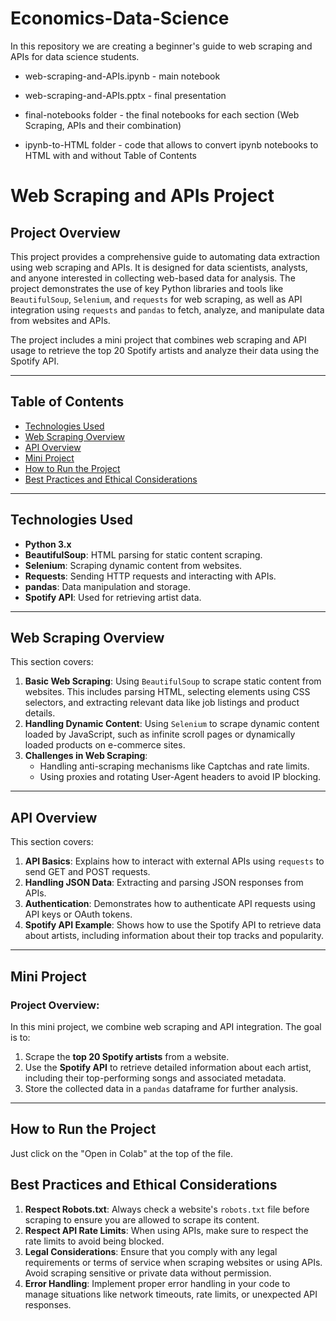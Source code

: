 # Economics-Data-Science

In this repository we are creating a beginner's guide to web scraping and APIs for data science students.

- web-scraping-and-APIs.ipynb - main notebook

- web-scraping-and-APIs.pptx - final presentation

- final-notebooks folder - the final notebooks for each section (Web Scraping, APIs and their combination)

- ipynb-to-HTML folder - code that allows to convert ipynb notebooks to HTML with and without Table of Contents


# Web Scraping and APIs Project

## Project Overview

This project provides a comprehensive guide to automating data extraction using web scraping and APIs. It is designed for data scientists, analysts, and anyone interested in collecting web-based data for analysis. The project demonstrates the use of key Python libraries and tools like `BeautifulSoup`, `Selenium`, and `requests` for web scraping, as well as API integration using `requests` and `pandas` to fetch, analyze, and manipulate data from websites and APIs.

The project includes a mini project that combines web scraping and API usage to retrieve the top 20 Spotify artists and analyze their data using the Spotify API.

---

## Table of Contents
- [Technologies Used](#technologies-used)
- [Web Scraping Overview](#web-scraping-overview)
- [API Overview](#api-overview)
- [Mini Project](#mini-project)
- [How to Run the Project](#how-to-run-the-project)
- [Best Practices and Ethical Considerations](#best-practices-and-ethical-considerations)

---

## Technologies Used

- **Python 3.x**
- **BeautifulSoup**: HTML parsing for static content scraping.
- **Selenium**: Scraping dynamic content from websites.
- **Requests**: Sending HTTP requests and interacting with APIs.
- **pandas**: Data manipulation and storage.
- **Spotify API**: Used for retrieving artist data.

---

## Web Scraping Overview

This section covers:
1. **Basic Web Scraping**: Using `BeautifulSoup` to scrape static content from websites. This includes parsing HTML, selecting elements using CSS selectors, and extracting relevant data like job listings and product details.
2. **Handling Dynamic Content**: Using `Selenium` to scrape dynamic content loaded by JavaScript, such as infinite scroll pages or dynamically loaded products on e-commerce sites.
3. **Challenges in Web Scraping**:
   - Handling anti-scraping mechanisms like Captchas and rate limits.
   - Using proxies and rotating User-Agent headers to avoid IP blocking.

---

## API Overview

This section covers:
1. **API Basics**: Explains how to interact with external APIs using `requests` to send GET and POST requests. 
2. **Handling JSON Data**: Extracting and parsing JSON responses from APIs.
3. **Authentication**: Demonstrates how to authenticate API requests using API keys or OAuth tokens.
4. **Spotify API Example**: Shows how to use the Spotify API to retrieve data about artists, including information about their top tracks and popularity.

---

## Mini Project

### Project Overview:
In this mini project, we combine web scraping and API integration. The goal is to:
1. Scrape the **top 20 Spotify artists** from a website.
2. Use the **Spotify API** to retrieve detailed information about each artist, including their top-performing songs and associated metadata.
3. Store the collected data in a `pandas` dataframe for further analysis.

---

## How to Run the Project

Just click on the "Open in Colab" at the top of the file.


## Best Practices and Ethical Considerations

1. **Respect Robots.txt**: Always check a website's `robots.txt` file before scraping to ensure you are allowed to scrape its content.
2. **Respect API Rate Limits**: When using APIs, make sure to respect the rate limits to avoid being blocked.
3. **Legal Considerations**: Ensure that you comply with any legal requirements or terms of service when scraping websites or using APIs. Avoid scraping sensitive or private data without permission.
4. **Error Handling**: Implement proper error handling in your code to manage situations like network timeouts, rate limits, or unexpected API responses.
